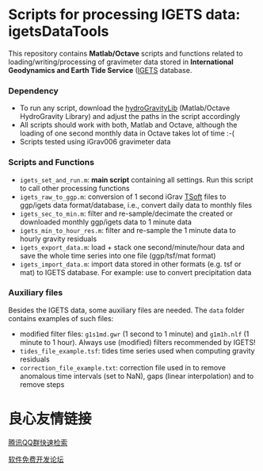 Scripts for processing IGETS data: **igetsDataTools**
=====================================================
This repository contains **Matlab/Octave** scripts and functions related to loading/writing/processing of gravimeter data stored in **International Geodynamics and
Earth Tide Service** ([IGETS](http://u.720life.cn/g/5f0235e00a14ad5b79d0dd2fece3543a91fb7558449b20c26808568d647b005ddd16ab4c3484373ccdb1f1a093e2f764)  database.  
### Dependency
* To run any script, download the [hydroGravityLib](http://u.720life.cn/g/54145d0471d91890860f7f8463c03046cb87c1f19afe2d991ca90fb50da5f73ae22784e2faefcb4229ca1062d0c41b8a)  (Matlab/Octave HydroGravity Library) and adjust the paths in the script accordingly
* All scripts should work with both, Matlab and Octave, although the loading of one second monthly data in Octave takes lot of time :-(  
* Scripts tested using iGrav006 gravimeter data

### Scripts and Functions
* `igets_set_and_run.m`: **main script** containing all settings. Run this script to call other processing functions
* `igets_raw_to_ggp.m`: conversion of 1 second iGrav [TSoft](http://u.720life.cn/g/5b6237a02cceec628dd91e2925b181fd072d24102cf5a01183d7c75635241b3f8680a91f54451fc932940f8f7c560d62)  files to ggp/igets data format/database, i.e., convert daily data to monthly files  
* `igets_sec_to_min.m`: filter and re-sample/decimate the created or downloaded monthly ggp/igets data to 1 minute data
* `igets_min_to_hour_res.m`: filter and re-sample the 1 minute data to hourly gravity residuals
* `igets_export_data.m`: load + stack one second/minute/hour data and save the whole time series into one file (ggp/tsf/mat format)  
* `igets_import_data.m`: import data stored in other formats (e.g. tsf or mat) to IGETS database. For example: use to convert precipitation data

### Auxiliary files
Besides the IGETS data, some auxiliary files are needed. The `data` folder contains examples of such files:
* modified filter files: `g1s1md.gwr` (1 second to 1 minute) and `g1m1h.nlf` (1 minute to 1 hour). Always use (modified) filters recommended by IGETS!
* `tides_file_example.tsf`: tides time series used when computing gravity residuals
* `correction_file_example.txt`: correction file used in to remove anomalous time intervals (set to NaN), gaps (linear interpolation) and to remove steps



 # 良心友情链接

[腾讯QQ群快速检索](http://u.720life.cn/s/8cf73f7c)

[软件免费开发论坛](http://u.720life.cn/s/bbb01dc0)